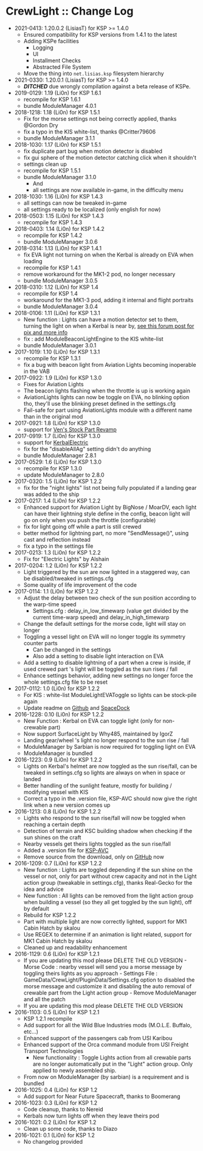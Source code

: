 # CrewLight :: Change Log

* 2021-0413: 1.20.0.2 (LisiasT) for KSP >= 1.4.0
	+ Ensured compatibility for KSP versions from 1.4.1 to the latest
	+ Adding KSPe facilities
		- Logging
		- UI 
		- Installment Checks
		- Abstracted File System
	+ Move the thing into `net.lisias.ksp` filesystem hierarchy
* 2021-0330: 1.20.0.1 (LisiasT) for KSP >= 1.4.0
	+ ***DITCHED*** due wrongly compilation against a beta release of KSPe.
* 2019-0129: 1.19 (Li0n) for KSP 1.6.1
	+ recompile for KSP 1.6.1
	+ bundle ModuleManager 4.0.1
* 2018-1218: 1.18 (Li0n) for KSP 1.5.1
	+ Fix for the morse settings not being correctly applied, thanks @Gordon Dry
	+ fix a typo in the KIS white-list, thanks @Critter79606
	+ bundle ModuleManager 3.1.1
* 2018-1030: 1.17 (Li0n) for KSP 1.5.1
	+ fix duplicate part bug when motion detector is disabled
	+ fix gui sphere of the motion detector catching click when it shouldn't
	+ settings clean up
	+ recompile for KSP 1.5.1
	+ bundle ModuleManager 3.1.0
		- And
		- all settings are now available in-game, in the difficulty menu
* 2018-1030: 1.16 (Li0n) for KSP 1.4.3
	+ all settings can now be tweaked in-game
	+ all settings ready to be localized (only english for now)
* 2018-0503: 1.15 (Li0n) for KSP 1.4.3
	+ recompile for KSP 1.4.3
* 2018-0403: 1.14 (Li0n) for KSP 1.4.2
	+ recompile for KSP 1.4.2
	+ bundle ModuleManager 3.0.6
* 2018-0314: 1.13 (Li0n) for KSP 1.4.1
	+ fix EVA light not turning on when the Kerbal is already on EVA when loading
	+ recompile for KSP 1.4.1
	+ remove workaround for the MK1-2 pod, no longer necessary
	+ bundle ModuleManager 3.0.5
* 2018-0310: 1.12 (Li0n) for KSP 1.4
	+ recompile for KSP 1.4
	+ workaround for the MK1-3 pod, adding it internal and flight portraits
	+ bundle ModuleManager 3.0.4
* 2018-0106: 1.11 (Li0n) for KSP 1.3.1
	+ New function : Lights can have a motion detector set to them, turning the light on when a Kerbal is near by, [see this forum post for pix and more info](https://forum.kerbalspaceprogram.com/index.php?/topic/154901-131-crew-light-an-automatic-light-manager-v111-6-jan-2018/&do=findComment&comment=3261343)
	+ fix : add ModuleBeaconLightEngine to the KIS white-list
	+ bundle ModuleManager 3.0.1
* 2017-1019: 1.10 (Li0n) for KSP 1.3.1
	+ recompile for KSP 1.3.1
	+ fix a bug with beacon light from Aviation Lights becoming inoperable in the VAB
* 2017-0922: 1.9 (Li0n) for KSP 1.3.0
	+ Fixes for Aviation Lights
	+ The beacon lights flashing when the throttle is up is working again
	+ AviationLights lights can now be toggle on EVA, no blinking option tho, they'll use the blinking preset defined in the settings.cfg
	+ Fail-safe for part using AviationLights module with a different name than in the original mod
* 2017-0921: 1.8 (Li0n) for KSP 1.3.0
	+ support for [Ven's Stock Part Revamp](https://forum.kerbalspaceprogram.com/index.php?/topic/83696-122-stock-part-revamp-update-196-released-source-files/)
* 2017-0919: 1.7 (Li0n) for KSP 1.3.0
	+ support for [KerbalElectric](https://forum.kerbalspaceprogram.com/index.php?/topic/165449-wip-kerbal-electric-moar-lights/)
	+ fix for the "disableAllAg" setting didn't do anything
	+ bundle ModuleManager 2.8.1
* 2017-0529: 1.6 (Li0n) for KSP 1.3.0
	+ recompile for KSP 1.3.0
	+ update ModuleManager to 2.8.0
* 2017-0320: 1.5 (Li0n) for KSP 1.2.2
	+ fix for the "night lights" list not being fully populated if a landing gear was added to the ship
* 2017-0217: 1.4 (Li0n) for KSP 1.2.2
	+ Enhanced support for Aviation Light by BigNose / MoarDV, each light can have their lightning style define in the config, beacon light will go on only when you push the throttle (configurable)
	+ fix for light going off while a part is still crewed
	+ better method for lightning part, no more "SendMessage()", using cast and reflection instead
	+ fix a typo in the settings file
* 2017-0213: 1.3 (Li0n) for KSP 1.2.2
	+ Fix for "Electric Lights" by Alshain
* 2017-0204: 1.2 (Li0n) for KSP 1.2.2
	+ Light triggered by the sun are now lighted in a staggered way, can be disabled/tweaked in settings.cfg
	+ Some quality of life improvement of the code
* 2017-0114: 1.1 (Li0n) for KSP 1.2.2
	+ Adjust the delay between two check of the sun position according to the warp-time speed
		- Settings.cfg : delay_in_low_timewarp (value get divided by the current time-warp speed) and delay_in_high_timewarp
	+ Change the default settings for the morse code, light will stay on longer
	+ Toggling a vessel light on EVA will no longer toggle its symmetry counter parts
		- Can be changed in the settings
		- Also add a setting to disable light interaction on EVA
	+ Add a setting to disable lightning of a part when a crew is inside, if used crewed part 's light will be toggled as the sun rises / fall
	+ Enhance settings behavior, adding new settings no longer force the whole settings.cfg file to be reset
* 2017-0112: 1.0 (Li0n) for KSP 1.2.2
	+ For KIS : white-list ModuleLightEVAToggle so lights can be stock-pile again
	+ Update readme on [Github](https://github.com/Li0n-0/CrewLight/releases) and [SpaceDock](http://spacedock.info/mod/1012/Crew%20Light)
* 2016-1228: 0.10 (Li0n) for KSP 1.2.2
	+ New Function : Kerbal on EVA can toggle light (only for non-crewable part)
	+ Now support SurfaceLight by Why485, maintained by IgorZ
	+ Landing gear/wheel 's light no longer respond to the sun rise / fall
	+ ModuleManager by Sarbian is now required for toggling light on EVA
	+ ModuleManager is bundled
* 2016-1223: 0.9 (Li0n) for KSP 1.2.2
	+ Lights on Kerbal's helmet are now toggled as the sun rise/fall, can be tweaked in settings.cfg so lights are always on when in space or landed
	+ Better handling of the sunlight feature, mostly for building / modifying vessel with KIS
	+ Correct a typo in the .version file, KSP-AVC should now give the right link when a new version comes up
* 2016-1213: 0.8 (Li0n) for KSP 1.2.2
	+ Lights who respond to the sun rise/fall will now be toggled when reaching a certain depth
	+ Detection of terrain and KSC building shadow when checking if the sun shines on the craft
	+ Nearby vessels get theirs lights toggled as the sun rise/fall
	+ Added a .version file for [KSP-AVC](http://forum.kerbalspaceprogram.com/index.php?/topic/72169-12-ksp-avc-add-on-version-checker-plugin-1162-miniavc-ksp-avc-online-2016-10-13/)
	+ Remove source from the download, only on [GitHub](https://github.com/Li0n-0/CrewLight) now
* 2016-1209: 0.7 (Li0n) for KSP 1.2.2
	+ New function : Lights are toggled depending if the sun shine on the vessel or not, only for part without crew capacity and not in the Light action group (tweakable in settings.cfg), thanks Real-Gecko for the idea and advice
	+ New function : All lights can be removed from the light action group when building a vessel (so they all get toggled by the sun light), off by default
	+ Rebuild for KSP 1.2.2
	+ Part with multiple light are now correctly lighted, support for MK1 Cabin Hatch by skalou
	+ Use REGEX to determine if an animation is light related, support for MK1 Cabin Hatch by skalou
	+ Cleaned up and readability enhancement
* 2016-1129: 0.6 (Li0n) for KSP 1.2.1
	+ If you are updating this mod please DELETE THE OLD VERSION
			- Morse Code : nearby vessel will send you a morse message by toggling theirs lights as you approach
			- Settings File : GameData/CrewLight/PluginData/Settings.cfg option to disabled the morse message and customize it and disabling the auto removal of crewable part from the Light action group
			- Remove ModuleManager and all the patch
	+ If you are updating this mod please DELETE THE OLD VERSION
* 2016-1103: 0.5 (Li0n) for KSP 1.2.1
	+ KSP 1.2.1 recompile
	+ Add support for all the Wild Blue Industries mods (M.O.L.E. Buffalo, etc...)
	+ Enhanced support of the passengers cab from USI Karibou
	+ Enhanced support of the Orca command module from USI Freight Transport Technologies
		- New functionality : Toggle Lights action from all crewable parts are no longer automatically put in the "Light" action group. Only applied to newly assembled ship.
	+ From now on ModuleManager (by sarbian) is a requirement and is bundled
* 2016-1025: 0.4 (Li0n) for KSP 1.2
	+ Add support for Near Future  Spacecraft, thanks to Boomerang
* 2016-1023: 0.3 (Li0n) for KSP 1.2
	+ Code cleanup, thanks to Nereid
	+ Kerbals now turn lights off when they leave theirs pod
* 2016-1021: 0.2 (Li0n) for KSP 1.2
	+ Clean up some code, thanks to Diazo
* 2016-1021: 0.1 (Li0n) for KSP 1.2
	+ No changelog provided
